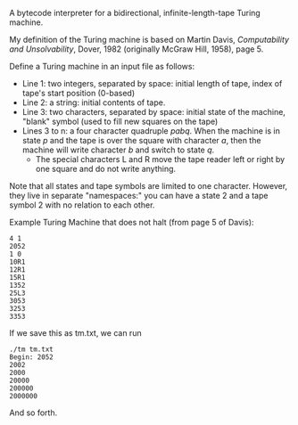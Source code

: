 A bytecode interpreter for a bidirectional, infinite-length-tape Turing machine.

My definition of the Turing machine is based on Martin Davis, _Computability and Unsolvability_, Dover, 1982 (originally McGraw Hill, 1958), page 5.

Define a Turing machine in an input file as follows:
-  Line 1: two integers, separated by space: initial length of tape, index of tape's start position (0-based)
-  Line 2: a string: initial contents of tape.
-  Line 3: two characters, separated by space: initial state of the machine, "blank" symbol (used to fill new squares on the tape)
-  Lines 3 to n: a four character quadruple _pabq_. When the machine is in state _p_ and the tape is over the square with character _a_, then the machine will write character _b_ and switch to state _q_.
    -  The special characters L and R move the tape reader left or right by one square and do not write anything.

Note that all states and tape symbols are limited to one character. However, they live in separate "namespaces:" you can have a state 2 and a tape symbol 2 with no relation to each other.

Example Turing Machine that does not halt (from page 5 of Davis):

    4 1
    2052
    1 0
    10R1
    12R1
    15R1
    1352
    25L3
    3053
    3253
    3353

If we save this as tm.txt, we can run

    ./tm tm.txt
    Begin: 2052
    2002
    2000
    20000
    200000
    2000000

And so forth.
